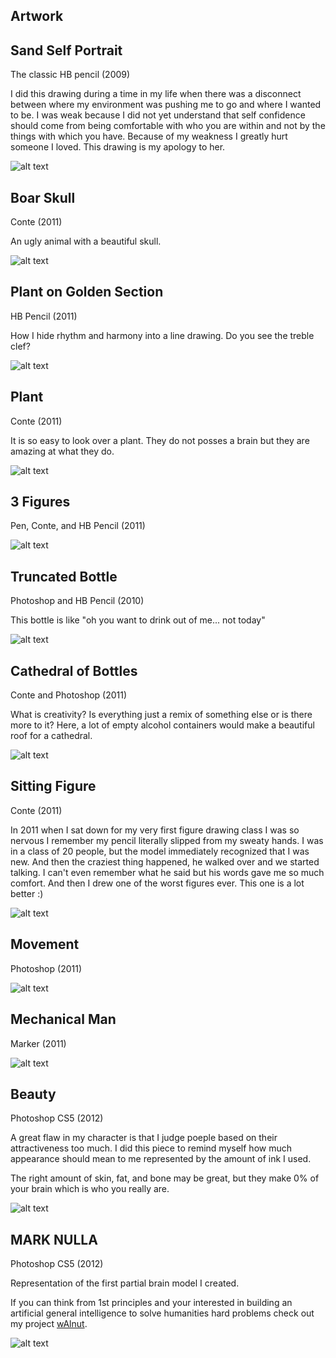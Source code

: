 ## Artwork

## Sand Self Portrait

The classic HB pencil (2009)

I did this drawing during a time in my life when there was a disconnect
between where my environment was pushing me to go and where I wanted to be.
I was weak because I did not yet understand that self confidence should come
from being comfortable with who you are within and not by the things with 
which you have. Because of my weakness I greatly hurt someone I loved. This
drawing is my apology to her. 

![alt text](https://raw.githubusercontent.com/quinnliu/resume/master/portfolio/artwork/sand_self_portrait.png)

## Boar Skull

Conte (2011)

An ugly animal with a beautiful skull.

![alt text](https://raw.githubusercontent.com/quinnliu/resume/master/portfolio/artwork/boar_skulls.png)

## Plant on Golden Section

HB Pencil (2011)

How I hide rhythm and harmony into a line drawing. Do you see the 
treble clef?

![alt text](https://raw.githubusercontent.com/quinnliu/resume/master/portfolio/artwork/plant_on_golden_section.jpg)

## Plant

Conte (2011)

It is so easy to look over a plant. They do not posses a brain but 
they are amazing at what they do.

![alt text](https://raw.githubusercontent.com/quinnliu/resume/master/portfolio/artwork/plant.png)

## 3 Figures

Pen, Conte, and HB Pencil (2011)

![alt text](https://raw.githubusercontent.com/quinnliu/resume/master/portfolio/artwork/3_figures.png)

## Truncated Bottle

Photoshop and HB Pencil (2010)

This bottle is like "oh you want to drink out of me... not today"

![alt text](https://raw.githubusercontent.com/quinnliu/resume/master/portfolio/artwork/truncated_bottle.jpg)

## Cathedral of Bottles

Conte and Photoshop (2011)

What is creativity? Is everything just a remix of something else or is
there more to it? Here, a lot of empty alcohol containers would make
a beautiful roof for a cathedral.

![alt text](https://raw.githubusercontent.com/quinnliu/resume/master/portfolio/artwork/cathedral_of_bottles.png)

## Sitting Figure

Conte (2011)

In 2011 when I sat down for my very first figure drawing class I was
so nervous I remember my pencil literally slipped from my sweaty 
hands. I was in a class of 20 people, but the model immediately 
recognized that I was new. And then the craziest thing happened,
he walked over and we started talking. I can't even remember what
he said but his words gave me so much comfort. And then I drew one
of the worst figures ever. This one is a lot better :)

![alt text](https://raw.githubusercontent.com/quinnliu/resume/master/portfolio/artwork/sitting_man.png)

## Movement

Photoshop (2011)

![alt text](https://raw.githubusercontent.com/quinnliu/resume/master/portfolio/artwork/movement.png)

## Mechanical Man

Marker (2011)

![alt text](https://raw.githubusercontent.com/quinnliu/resume/master/portfolio/artwork/mechanical_man.png)

## Beauty

Photoshop CS5 (2012)

A great flaw in my character is that I judge poeple based on their 
attractiveness too much. I did this piece to remind myself how much
appearance should mean to me represented by the amount of ink I used.

The right amount of skin, fat, and bone may be great, but they make
0% of your brain which is who you really are.

![alt text](https://raw.githubusercontent.com/quinnliu/resume/master/portfolio/artwork/beauty.jpg)

## MARK NULLA

Photoshop CS5 (2012)

Representation of the first partial brain model I created.

If you can think from 1st principles and your interested in building 
an artificial general intelligence to solve humanities hard problems check out
my project [wAlnut](https://github.com/WalnutiQ/wAlnut).

![alt text](https://raw.githubusercontent.com/quinnliu/resume/master/portfolio/artwork/mark_NULLA.jpg)
